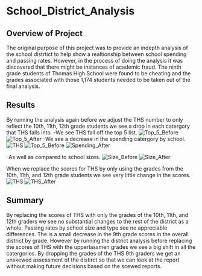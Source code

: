 # School_District_Analysis

## Overview of Project

The original purpose of this project was to provide an indepth analysis of the school distrtict to help show a realtionship between school spending and passing rates. However, in the process of doing the analysis it was discovered that there might be instances of academic fraud. The ninth grade students of Thomas High School were found to be cheating and the grades associated with those 1,174 students needed to be taken out of the final analysis.

## Results

By running the analysis again before we adjust the THS number to only reflect the 10th, 11th, 12th grade students we see a drop in each catergory that THS falls into.
  -We see THS fall off the top 5 list.
  ![Top_5_Before](https://user-images.githubusercontent.com/80363261/114336775-4a69d380-9b15-11eb-89d0-38aa732e2cf7.png)
  ![Top_5_After](https://user-images.githubusercontent.com/80363261/114336881-90bf3280-9b15-11eb-82e2-dec5ba53bf31.png)
  -We see a decrease in the spending catergory by school.
  ![THS](https://user-images.githubusercontent.com/80363261/114337025-e693da80-9b15-11eb-9ded-1789386c70b3.png)
  ![Top_5_Before](https://user-images.githubusercontent.com/80363261/114337056-01664f00-9b16-11eb-8dee-528e89b3d4f7.png)
  ![Spending_After](https://user-images.githubusercontent.com/80363261/114337107-1a6f0000-9b16-11eb-9c3f-11eb446b291f.png)
  
  -As well as compared to school sizes.
  ![Size_Before](https://user-images.githubusercontent.com/80363261/114337207-54400680-9b16-11eb-9bb5-7e927b604f12.png)
  ![Size_After](https://user-images.githubusercontent.com/80363261/114337212-56a26080-9b16-11eb-9629-cd0674079dd8.png)
  
When we replace the scores for THS by only using the grades from the 10th, 11th, and 12th grade students we see very little change in the scores.
![THS](https://user-images.githubusercontent.com/80363261/114337381-a54ffa80-9b16-11eb-89c6-937886796f2a.png)
![THS_After](https://user-images.githubusercontent.com/80363261/114337488-c87aaa00-9b16-11eb-986c-4e01b243e37e.png)

## Summary
By replacing the scores of THS with only the grades of the 10th, 11th, and 12th graders we see no substantial changes to the rest of the district as a whole. Passing rates by school size and type see no appreciable differences. The is a small decrease in the 9th grade scores in the overall district by grade. However by running the district analysis before replacing the scores of THS with the upperlassmen grades we see a big shift in all the catergories. By dropping the grades of the THS 9th graders we get an unskewed assessment of the distirct so that we can look at the report without making future decisions based on the scewed reports.



